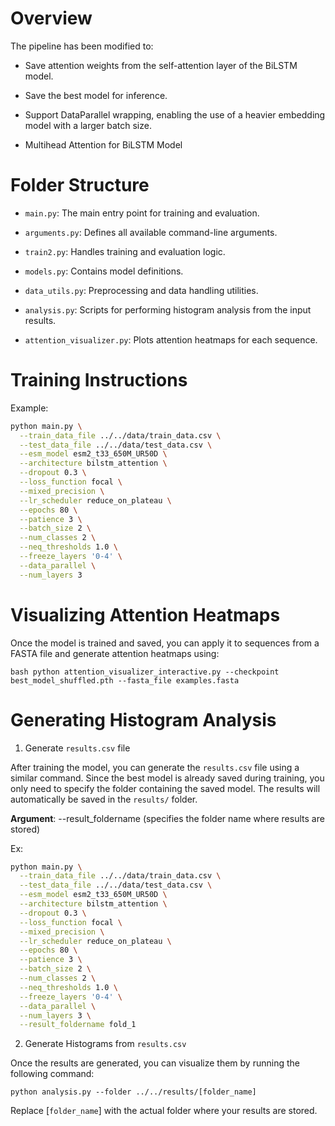 # Overview

The pipeline has been modified to:

- Save attention weights from the self-attention layer of the BiLSTM model.

- Save the best model for inference.

- Support DataParallel wrapping, enabling the use of a heavier embedding model with a larger batch size.

- Multihead Attention for BiLSTM Model

# Folder Structure

- `main.py`: The main entry point for training and evaluation.

- `arguments.py`: Defines all available command-line arguments.

- `train2.py`: Handles training and evaluation logic.

- `models.py`: Contains model definitions.

- `data_utils.py`: Preprocessing and data handling utilities.

- `analysis.py`: Scripts for performing histogram analysis from the input results.

- `attention_visualizer.py`: Plots attention heatmaps for each sequence.

# Training Instructions

Example:

```bash
python main.py \
  --train_data_file ../../data/train_data.csv \
  --test_data_file ../../data/test_data.csv \
  --esm_model esm2_t33_650M_UR50D \
  --architecture bilstm_attention \
  --dropout 0.3 \
  --loss_function focal \
  --mixed_precision \
  --lr_scheduler reduce_on_plateau \
  --epochs 80 \
  --patience 3 \
  --batch_size 2 \
  --num_classes 2 \
  --neq_thresholds 1.0 \
  --freeze_layers '0-4' \
  --data_parallel \
  --num_layers 3
```

# Visualizing Attention Heatmaps

Once the model is trained and saved, you can apply it to sequences from a FASTA file and generate attention heatmaps using:

```bash python attention_visualizer_interactive.py --checkpoint best_model_shuffled.pth --fasta_file examples.fasta ```

# Generating Histogram Analysis

1. Generate `results.csv` file

After training the model, you can generate the `results.csv` file using a similar command. Since the best model is already saved during training, you only need to specify the folder containing the saved model. The results will automatically be saved in the `results/` folder.

**Argument**: --result_foldername (specifies the folder name where results are stored)

Ex: 

```bash
python main.py \
  --train_data_file ../../data/train_data.csv \
  --test_data_file ../../data/test_data.csv \
  --esm_model esm2_t33_650M_UR50D \
  --architecture bilstm_attention \
  --dropout 0.3 \
  --loss_function focal \
  --mixed_precision \
  --lr_scheduler reduce_on_plateau \
  --epochs 80 \
  --patience 3 \
  --batch_size 2 \
  --num_classes 2 \
  --neq_thresholds 1.0 \
  --freeze_layers '0-4' \
  --data_parallel \
  --num_layers 3 \
  --result_foldername fold_1
```

2. Generate Histograms from `results.csv`

Once the results are generated, you can visualize them by running the following command:

```
python analysis.py --folder ../../results/[folder_name]
```
Replace [`folder_name`] with the actual folder where your results are stored.